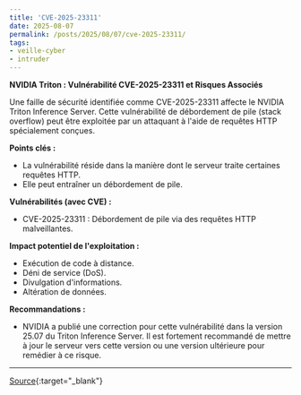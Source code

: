 ```yaml
---
title: 'CVE-2025-23311'
date: 2025-08-07
permalink: /posts/2025/08/07/cve-2025-23311/
tags:
- veille-cyber
- intruder
---
```

**NVIDIA Triton : Vulnérabilité CVE-2025-23311 et Risques Associés**

Une faille de sécurité identifiée comme CVE-2025-23311 affecte le NVIDIA Triton Inference Server. Cette vulnérabilité de débordement de pile (stack overflow) peut être exploitée par un attaquant à l'aide de requêtes HTTP spécialement conçues.

**Points clés :**

*   La vulnérabilité réside dans la manière dont le serveur traite certaines requêtes HTTP.
*   Elle peut entraîner un débordement de pile.

**Vulnérabilités (avec CVE) :**

*   CVE-2025-23311 : Débordement de pile via des requêtes HTTP malveillantes.

**Impact potentiel de l'exploitation :**

*   Exécution de code à distance.
*   Déni de service (DoS).
*   Divulgation d'informations.
*   Altération de données.

**Recommandations :**

*   NVIDIA a publié une correction pour cette vulnérabilité dans la version 25.07 du Triton Inference Server. Il est fortement recommandé de mettre à jour le serveur vers cette version ou une version ultérieure pour remédier à ce risque.

---
[Source](https://cvemon.intruder.io/cves/CVE-2025-23311){:target="_blank"}
